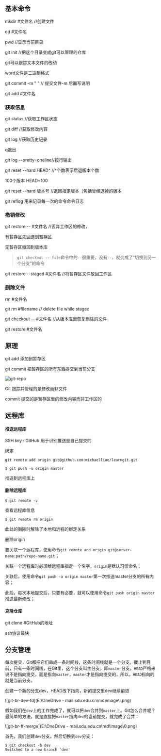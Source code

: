 ## 基本命令

mkdir #文件名    //创建文件

cd #文件名

pwd //显示当前目录

git init //把这个目录变成git可以管理的仓库



git可以跟踪文本文件的改动

word文件是二进制格式



git commit -m " "  // 提交文件-m 后面写说明

git add #文件名



### 获取信息

git status //获取工作区状态

git diff //获取修改内容

git log //获取历史记录

q退出



git log --pretty=oneline//按行输出



git reset --hard HEAD^  //^个数表示后退版本个数 

100个版本  HEAD~100

git reset --hard 版本号 //退回指定版本（包括曾经退掉的版本

git reflog 用来记录每一次的命令命令日志



### 撤销修改

git restore -- #文件名 //丢弃工作区的修改，

有暂存区先回退到暂存区

无暂存区撤回到版本库

> `git checkout -- file`命令中的`--`很重要，没有`--`，就变成了“切换到另一个分支”的命令



git restore --staged #文件名 //将暂存区文件放回工作区



### 删除文件

rm #文件名

git rm #filename // delete file while staged



git checkout -- #文件名 //从版本库里恢复删除的文件

git restore #文件名



## 原理

git add 添加到暂存区

git commit 把暂存区的所有东西提交到当前分支

![git-repo](https://www.liaoxuefeng.com/files/attachments/919020037470528/0)



Git 跟踪并管理的是修改而非文件

commit 提交的是暂存区里的修改内容而非工作区的



## 远程库

#### 推送远程库

SSH key : GitHub 用于识别推送是自己提交的

绑定

```git
git remote add origin git@github.com:michaelliao/learngit.git
```

```git
$ git push -u origin master
```

推送到远程库上

#### 删除远程库

```git
$ git remote -v
```

查看远程库信息

```
$ git remote rm origin
```

此处的删除时解除了本地和远程的绑定关系

删除origin

要关联一个远程库，使用命令`git remote add origin git@server-name:path/repo-name.git`；

关联一个远程库时必须给远程库指定一个名字，`origin`是默认习惯命名；

关联后，使用命令`git push -u origin master`第一次推送master分支的所有内容；

此后，每次本地提交后，只要有必要，就可以使用命令`git push origin master`推送最新修改；

#### 克隆仓库

git clone #GitHub的地址

ssh协议最快

## 分支管理

每次提交，Git都把它们串成一条时间线，这条时间线就是一个分支。截止到目前，只有一条时间线，在Git里，这个分支叫主分支，即`master`分支。`HEAD`严格来说不是指向提交，而是指向`master`，`master`才是指向提交的，所以，`HEAD`指向的就是当前分支。

创建一个新的分支dev，HEAD改下指向，新的提交里dev继续前进

![git-br-dev-fd](E:\OneDrive - mail.sdu.edu.cn\md\image\l.png)

假如我们在`dev`上的工作完成了，就可以把`dev`合并到`master`上。Git怎么合并呢？最简单的方法，就是直接把`master`指向`dev`的当前提交，就完成了合并：

![git-br-ff-merge](E:\OneDrive - mail.sdu.edu.cn\md\image\0.png)

首先，我们创建`dev`分支，然后切换到`dev`分支：

```
$ git checkout -b dev
Switched to a new branch 'dev'
```

